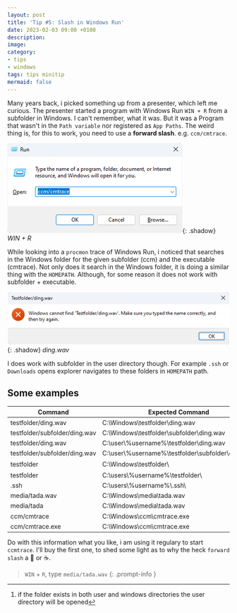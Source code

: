 ```yaml
---
layout: post
title: 'Tip #5: Slash in Windows Run'
date: 2023-02-03 09:00 +0100
description: 
image: 
category:
- tips
- windows
tags: tips minitip
mermaid: false
---
```

Many years back, i picked something up from a presenter, which left me curious. The presenter started a program with Windows Run ``WIN + R`` from a subfolder in Windows. I can't remember, what it was. But it was a Program that wasn't in the ``Path variable`` nor registered as ``App Paths``. The weird thing is, for this to work, you need to use a **forward slash**. e.g. ``ccm/cmtrace``.

![WIN + R](/assets/img/tip-5/winrun.png){: .shadow} _WIN + R_

While looking into a ``procmon`` trace of Windows Run, i noticed that searches in the Windows folder for the given subfolder (ccm) and the executable (cmtrace). Not only does it search in the Windows folder, it is doing a similar thing with the ``HOMEPATH``. Although, for some reason it does not work with subfolder + executable.

![ding](/assets/img/tip-5/ding.png){: .shadow} _ding.wav_

I does work with subfolder in the user directory though. For example ``.ssh`` or ``Downloads`` opens explorer navigates to these folders in ``HOMEPATH`` path.

## Some examples

| Command | Expected Command |  Result
| --- | --- | --- |
| testfolder/ding.wav | C:\Windows\testfolder\ding.wav | ✅
| testfolder/subfolder/ding.wav | C:\Windows\testfolder\subfolder\ding.wav | ✅
| testfolder/ding.wav | C:\user\\%username%\\testfolder\ding.wav | ❌
| testfolder/subfolder/ding.wav | C:\user\\%username%\\testfolder\subfolder\ding.wav | ❌
| testfolder | C:\Windows\testfolder\ | ✅ [^1]
| testfolder | C:\users\\%username%\\testfolder\ | ✅
| .ssh | C:\users\\%username%\\.ssh\ | ✅
| media/tada.wav | C:\Windows\media\tada.wav | ✅
| media/tada | C:\Windows\media\tada.wav | ❌
| ccm/cmtrace | C:\Windows\ccm\cmtrace.exe | ✅
| ccm/cmtrace.exe | C:\Windows\ccm\cmtrace.exe | ✅

[^1]: if the folder exists in both user and windows directories the user directory will be opened

Do with this information what you like, i am using it regulary to start ``ccmtrace``. I'll buy the first one, to shed some light as to why the heck ``forward slash`` a 🍺 or ☕.
> ```WIN``` + ```R```, type ```media/tada.wav```
{: .prompt-info }
